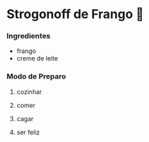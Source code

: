 # Strogonoff de Frango :chicken:

### Ingredientes

- frango
- creme de leite



### Modo de Preparo

1. cozinhar

2. comer

3. cagar

4. ser feliz

   

